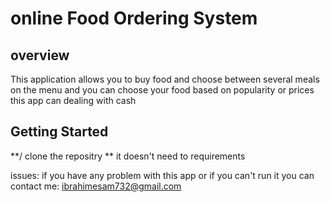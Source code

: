 
# online Food Ordering System 
## overview 

This application allows you to buy food and choose between several meals on the menu
and you can choose your food based on popularity or prices 
this app can dealing with cash 

## Getting Started
**/ clone the repositry **
it doesn't need to requirements 

issues:
if you have any problem with this app 
or if you can't run it 
you can contact me: ibrahimesam732@gmail.com


